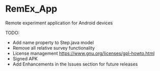 # RemEx_App
Remote experiment application for Android devices

TODO:
- Add name property to Step.java model
- Remove all relative survey functionality
- License management https://www.gnu.org/licenses/gpl-howto.html
- Signed APK
- Add Enhancements in the Issues section for future releases
